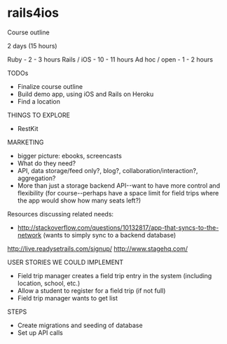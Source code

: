 rails4ios
=========

Course outline

 2 days (15 hours)
 
 Ruby - 2 - 3 hours
 Rails / iOS - 10 - 11 hours
 Ad hoc / open - 1 - 2 hours

   

TODOs

 * Finalize course outline
 * Build demo app, using iOS and Rails on Heroku
 * Find a location

THINGS TO EXPLORE

 * RestKit


MARKETING

 * bigger picture: ebooks, screencasts
 * What do they need?
  * API, data storage/feed only?, blog?, collaboration/interaction?, aggregation?
  * More than just a storage backend API--want to have more control and flexibility
  (for course--perhaps have a space limit for field trips where the app would show how many seats left?)
  
  
  Resources discussing related needs:
   * http://stackoverflow.com/questions/10132817/app-that-syncs-to-the-network
     (wants to simply sync to a backend database)
     
  http://live.readysetrails.com/signup/ 
  http://www.stagehq.com/  
     
     
     
USER STORIES WE COULD IMPLEMENT

 * Field trip manager creates a field trip entry in the system (including location, school, etc.)
 * Allow a student to register for a field trip (if not full)
 * Field trip manager wants to get list
 
STEPS
 
 * Create migrations and seeding of database
 * Set up API calls
  